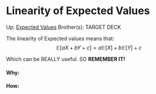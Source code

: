 # Linearity of Expected Values

Up: [Expected Values](expected_values)
Brother(s):
TARGET DECK

The linearity of Expected values means that:
$$ \mathbb{E} [aX + bY + c] = a\mathbb{E}[X] + b\mathbb{E}[Y] + c $$

Which can be REALLY useful. SO **REMEMBER IT!**


































#### Why:
#### How:










